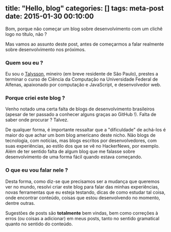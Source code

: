 title: "Hello, blog"
categories: []
tags: meta-post
date: 2015-01-30 00:10:00
---

Bom, porque não começar um blog sobre desenvolvimento com um clichê logo no título, não ?

Mas vamos ao assunto deste post, antes de começarmos a falar realmente sobre desenvolvimento nos próximos.

### Quem sou eu ?

Eu sou o [Talysson](https://github.com/talyssonoc), mineiro (em breve residente de São Paulo), prestes a terminar o curso de Ciência da Computação na Universidade Federal de Alfenas, apaixonado por computação e JavaScript, e desenvolvedor web.

### Porque criei este blog ?

Venho notado uma certa falta de blogs de desenvolvimento brasileiros (apesar de ter passado a conhecer alguns graças ao GitHub !). Falta de saber onde procurar ? Talvez.

De qualquer forma, é importante ressaltar que a "dificuldade" de achá-los é maior do que achar um bom blog americano deste nicho. Não blogs de tecnologia, com notícias, mas blogs escritos por desenvolvedores, com suas experiências, ao estilo dos que se vê no HackerNews, por exemplo. Além de ter sentido falta de algum blog que me falasse sobre desenvolvimento de uma forma fácil quando estava começando.

### O que eu vou falar nele ?

Desta forma, como diz-se que precisamos ser a mudança que queremos ver no mundo, resolvi criar este blog para falar das minhas experiências, novas ferramentas que eu esteja testando, dicas de como estudar tal coisa, onde encontrar conteúdo, coisas que estou desenvolvendo no momento, dentre outras.

Sugestões de posts são __totalmente__ bem vindas, bem como correções à erros (ou coisas a adicionar) em meus posts, tanto no sentido gramatical quanto no sentido do conteúdo.